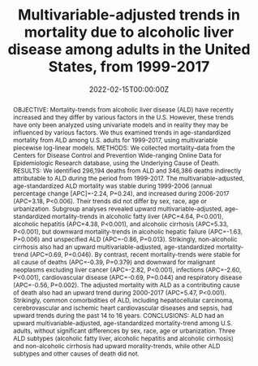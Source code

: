 ---
title: "Multivariable-adjusted trends in mortality due to alcoholic liver disease among adults in the United States, from 1999-2017"

# Authors
# If you created a profile for a user (e.g. the default `admin` user), write the username (folder name) here 
# and it will be replaced with their full name and linked to their profile.
authors:
- admin
- Harry H. Xia
- Grace L. Guo
- Lanjing Zhang

# Author notes (optional)
# author_notes:

date: "2022-02-15T00:00:00Z"
# doi: "10.48550/arXiv.2203.00233"

# Schedule page publish date (NOT publication's date).
publishDate: "2022-02-15T00:00:00Z"

# Publication type.
# Legend: 0 = Uncategorized; 1 = Conference paper; 2 = Journal article;
# 3 = Preprint / Working Paper; 4 = Report; 5 = Book; 6 = Book section;
# 7 = Thesis; 8 = Patent
publication_types: ["2"]

# Publication name and optional abbreviated publication name.
publication: American Journal of Translational Research
publication_short: Am J Transl Res

abstract: "OBJECTIVE: Mortality-trends from alcoholic liver disease (ALD) have recently increased and they differ by various factors in the U.S. However, these trends have only been analyzed using univariate models and in reality they may be influenced by various factors. We thus examined trends in age-standardized mortality from ALD among U.S. adults for 1999-2017, using multivariable piecewise log-linear models. METHODS: We collected mortality-data from the Centers for Disease Control and Prevention Wide-ranging Online Data for Epidemiologic Research database, using the Underlying Cause of Death. RESULTS: We identified 296,194 deaths from ALD and 346,386 deaths indirectly attributable to ALD during the period from 1999-2017. The multivariable-adjusted, age-standardized ALD mortality was stable during 1999-2006 (annual percentage change [APC]=-2.24, P=0.24), and increased during 2006-2017 (APC=3.18, P<0.006). Their trends did not differ by sex, race, age or urbanization. Subgroup analyses revealed upward multivariable-adjusted, age-standardized mortality-trends in alcoholic fatty liver (APC=4.64, P<0.001), alcoholic hepatitis (APC=4.38, P<0.001), and alcoholic cirrhosis (APC=5.33, P<0.001), but downward mortality-trends in alcoholic hepatic failure (APC=-1.63, P=0.006) and unspecified ALD (APC=-0.86, P=0.013). Strikingly, non-alcoholic cirrhosis also had an upward multivariable-adjusted, age-standardized mortality-trend (APC=0.69, P=0.046). By contrast, recent mortality-trends were stable for all cause of deaths (APC=-0.39, P=0.379) and downward for malignant neoplasms excluding liver cancer (APC=-2.82, P<0.001), infections (APC=-2.60, P<0.001), cardiovascular disease (APC=-0.69, P=0.044) and respiratory disease (APC=-0.56, P=0.002). The adjusted mortality with ALD as a contributing cause of death also had an upward trend during 2000-2017 (APC=5.47, P<0.001). Strikingly, common comorbidities of ALD, including hepatocellular carcinoma, cerebrovascular and ischemic heart cardiovascular diseases and sepsis, had upward trends during the past 14 to 16 years. CONCLUSIONS: ALD had an upward multivariable-adjusted, age-standardized mortality-trend among U.S. adults, without significant differences by sex, race, age or urbanization. Three ALD subtypes (alcoholic fatty liver, alcoholic hepatitis and alcoholic cirrhosis) and non-alcoholic cirrhosis had upward morality-trends, while other ALD subtypes and other causes of death did not."

# Summary. An optional shortened abstract.
summary: We provide the first multivariable analysis of trends in mortality due to alcoholic liver disease (ALD) among U.S. adults for 1999-2017, which previously have only been analyzed using univariate models. We use multivariable piecewise log-linear models to show an upward trend in multivariable-adjusted, age-standardized ALD mortality without significant differences by sex, race, age, or urbanization, particularly in the ALD suptypes of alcoholic fatty liver, alcoholic hepatitis, and alcoholic cirrhosis.

tags: []

# Display this page in the Featured widget?
featured: false

# Custom links (uncomment lines below)
# links:
# - name: Custom Link
#   url: http://example.org

url_pdf: 'https://www.ncbi.nlm.nih.gov/pmc/articles/PMC8902556/pdf/ajtr0014-1092.pdf'
url_code: ''
url_dataset: ''
url_poster: ''
url_project: ''
url_slides: ''
url_source: ''
url_video: ''

# Featured image
# To use, add an image named `featured.jpg/png` to your page's folder. 
image:
  caption: 'Image credit: [**Unsplash**](https://unsplash.com/photos/pLCdAaMFLTE)'
  focal_point: ""
  preview_only: false

# Associated Projects (optional).
#   Associate this publication with one or more of your projects.
#   Simply enter your project's folder or file name without extension.
#   E.g. `internal-project` references `content/project/internal-project/index.md`.
#   Otherwise, set `projects: []`.
projects: []

# Slides (optional).
#   Associate this publication with Markdown slides.
#   Simply enter your slide deck's filename without extension.
#   E.g. `slides: "example"` references `content/slides/example/index.md`.
#   Otherwise, set `slides: ""`.
slides: ""
---